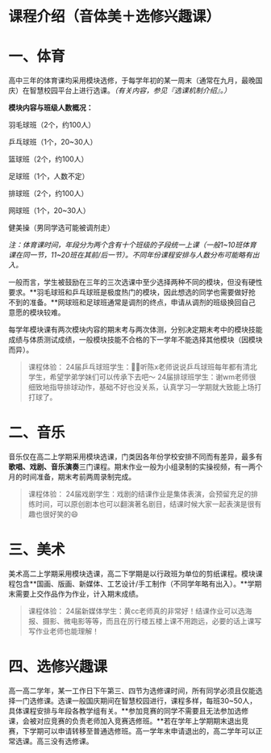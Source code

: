 # 课程介绍（音体美＋选修兴趣课）

# 一、体育

高中三年的体育课均采用模块选修，于每学年初的某一周末（通常在九月，最晚国庆）在智慧校园平台上进行选课。*（有关内容，参见『选课机制介绍』。）*

**模块内容与班级人数概况：**

羽毛球班（2个，约100人）

乒乓球班（1个，20~30人）

篮球班（2个，约100人）

足球班（1个，人数不定）

排球班（2个，约100人）

网球班（1个，20~30人）

健美操（男同学选可能被调剂走）

*注：体育课时间，年段分为两个含有十个班级的子段统一上课（一般1~10班体育课在同一节，11~20班在其前/后一节）。不同年份课程安排与人数分布可能略有出入。*

一般而言，学生被鼓励在三年的三次选课中至少选择两种不同的模块，但没有硬性要求。**羽毛球班和乒乓球班是极度热门的模块，因此想选的同学也需要做好抢不到的准备。**网球班和足球班通常是调剂的终点，申请从调剂的班级换回自己意愿的模块较难。

每学年模块课有两次模块内容的期末考与两次体测，分别决定期末考中的模块技能成绩与体质测试成绩，一般模块技能不合格的下一学年不能选择其他模块（因模块而异）。

> 课程体验：
> 24届乒乓球班学生：👂🏻听陈x老师说说乒乓球班每年都有清北学生，希望学弟学妹们可以传承下去吧～
> 24届排球班学生：谢wm老师很细致地指导排球动作，基础不好也没关系，认真学习一学期就大致能上场打打球了。


# 二、音乐

音乐仅在高二上学期采用模块选课，门类因各年份学校安排不同而有差异，最多有**歌唱、戏剧、音乐演奏**三门课程。期末作业一般为小组录制的实操视频，有一两个月的时间准备，期末考前两周录制完成。

> 课程体验：
> 24届戏剧学生：戏剧的结课作业是集体表演，会预留充足的排练时间，可以原创剧本也可以翻演著名剧目，结课时候大家一起表演是很有趣也很好笑的😄


# 三、美术

美术高二上学期采用模块选课，高二下学期是以行政班为单位的剪纸课程。模块课程包含**国画、版画、新媒体、工艺设计/手工制作（不同学年略有出入）。**学期末需要上交作品作为作业，计入期末成绩。

> 课程体验：
> 24届新媒体学生：黄cc老师真的非常好！结课作业可以选海报、摄影、微电影等等，而且在厉行楼五楼上课不用跑远，必要的话上课写写作业老师也能理解！


# 四、选修兴趣课

高一高二学年，某一工作日下午第三、四节为选修课时间，所有同学必须且仅能选择一门选修课。选课一般国庆期间在智慧校园进行，课程多样，每班30~50人，具体课程安排与年段各教学组有关。**参加竞赛的同学不需要且无法参加选修课，会被对应竞赛的负责老师加入竞赛选修班。**若在学年上学期期末退出竞赛，下学期可以申请转移至普通选修班。高一学年末申请退出的，高二学年可以正常选课。高三没有选修课。

